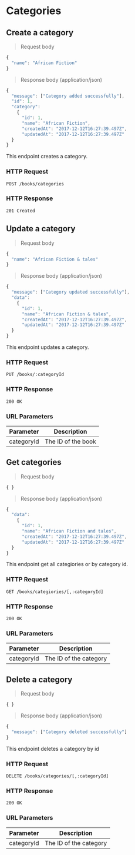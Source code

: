 # Categories

## Create a category

> Request body

```javascript
{
  "name": "African Fiction"
}
```

> Response body (application/json)

```javascript
{
  "message": ["Category added successfully"],
  "id": 1,
  "category": 
    {
      "id": 1,
      "name": "African Fiction",
      "createdAt": "2017-12-12T16:27:39.497Z",
      "updatedAt": "2017-12-12T16:27:39.497Z"
  }
}
```

This endpoint creates a category.

### HTTP Request

`POST /books/categories`

### HTTP Response

`201 Created`

## Update a category

> Request body

```javascript
{
  "name": "African Fiction & tales"
}
```

> Response body (application/json)

```javascript
{
  "message": ["Category updated successfully"],
  "data": 
    {
      "id": 1,
      "name": "African Fiction & tales",
      "createdAt": "2017-12-12T16:27:39.497Z",
      "updatedAt": "2017-12-12T16:27:39.497Z"
  }
}
```

This endpoint updates a category.

### HTTP Request

`PUT /books/:categoryId`

### HTTP Response

`200 OK`

### URL Parameters

Parameter | Description
--------- | -----------
categoryId | The ID of the book

## Get categories

> Request body

```javascript
{ }
```

> Response body (application/json)

```javascript
{
  "data": 
    {
      "id": 1,
      "name": "African Fiction and tales",
      "createdAt": "2017-12-12T16:27:39.497Z",
      "updatedAt": "2017-12-12T16:27:39.497Z"
  }
}
```

This endpoint get all categiories or by category id.

### HTTP Request

`GET /books/categiories/[,:categoryId]`

### HTTP Response

`200 OK`

### URL Parameters

Parameter | Description
--------- | -----------
categoryId | The ID of the category

## Delete a category

> Request body

```javascript
{ }
```

> Response body (application/json)

```javascript
{
  "message": ["Category deleted successfully"]
}
```

This endpoint deletes a category by id
### HTTP Request

`DELETE /books/categories/[,:categoryId]`

### HTTP Response

`200 OK`

### URL Parameters

Parameter | Description
--------- | -----------
categoryId | The ID of the category